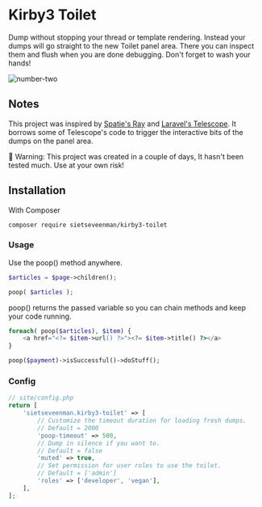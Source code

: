 # Kirby3 Toilet

Dump without stopping your thread or template rendering. Instead your dumps will go straight to the new Toilet panel area. There you can inspect them 
and flush when you are done debugging. Don't forget to wash your hands!

![number-two](https://user-images.githubusercontent.com/19320817/194783072-59ff2c15-87c4-4338-bf2c-6570bbb9e5c8.gif)

## Notes
This project was inspired by <a href="https://spatie.be/products/ray">Spatie's Ray</a> and <a href="https://laravel.com/docs/9.x/telescope">Laravel's Telescope</a>. It borrows some of Telescope's code to trigger the interactive bits of the dumps on the panel area.

🚧 Warning: This project was created in a couple of days, It hasn't been tested much. Use at your own risk!
## Installation

With Composer

```
composer require sietseveenman/kirby3-toilet
```

### Usage

Use the poop() method anywhere.
```php
$articles = $page->children();

poop( $articles );
```
poop() returns the passed variable so you can chain methods and keep your code running.
```php
foreach( poop($articles), $item) {
    <a href="<?= $item->url() ?>"><?= $item->title() ?></a>
}

poop($payment)->isSuccessful()->doStuff();
```

### Config
```php
// site/config.php
return [
    'sietseveenman.kirby3-toilet' => [
        // Customize the timeout duration for loading fresh dumps.
        // Default = 2000
        'poop-timeout' => 500,
        // Dump in silence if you want to.
        // Default = false
        'muted' => true,
        // Set permission for user roles to use the toilet.
        // Default = ['admin']
        'roles' => ['developer', 'vegan'],
    ],
];
```